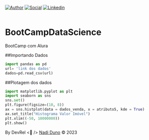 [![Author](https://img.shields.io/badge/Dev-Nadi%20Duno-blueviolet%20)](https://portfolio-nadi.vercel.app/)
[![Social](https://img.shields.io/twitter/follow/nadiduno?label=%40nadiduno&style=social)](https://twitter.com/nadiduno)
[![Linkedin](https://img.shields.io/badge/in-Nadi%20Duno-blue)](https://www.linkedin.com/in/nadiduno/)
<br />
<br />

# BootCampDataScience
BootCamp com Alura 

##Importando Dados
``` py
import pandas as pd
url= 'link dos dados'
dados=pd.read_csv(url)
```


##Plotagem dos dados
```py
import matplotlib.pyplot as plt
import seaborn as sns
sns.set()
plt.figure(figsize=(10, 8))
ax = sns.histplot(data = dados_venda, x = atributo5, kde = True)
ax.set_title("Histograma Valor Imóvel")
plt.xlim((-50, 10000000))
plt.show()
```
By DevRel <💜 /> [Nadi Duno](https://www.rocketseat.com.br/) © 2023
